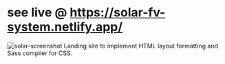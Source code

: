 # see live @ https://solar-fv-system.netlify.app/
![solar-screenshot](https://user-images.githubusercontent.com/68698872/183879454-1f71bfae-6932-47d7-9c26-0bfc61149140.png)
Landing site to implement HTML layout formatting and Sass compiler for CSS.
